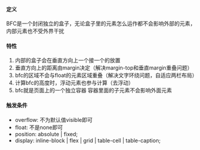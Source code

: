 

#### 定义

BFC是一个封闭独立的盒子，无论盒子里的元素怎么运作都不会影响外部的元素，内部元素也不受外界干扰



#### 特性

1. 内部的盒子会在垂直方向上一个接一个的放置
2. 垂直方向上的距离由margin决定（解决margin-top和垂直margin重叠问题）
3. bfc的区域不会与float的元素区域重叠（解决文字环绕问题，自适应两栏布局）
4. 计算bfc的高度时，浮动元素也参与计算（去浮动）
5. bfc就是页面上的一个独立容器 容器里面的子元素不会影响外面元素



#### 触发条件

- overflow: 不为默认值visible即可
- float: 不是none即可 
- position: absolute | fixed; 
- display: inline-block | flex | grid | table-cell | table-caption;



